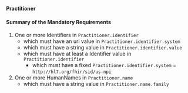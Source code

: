 **Practitioner**

#### Summary of the Mandatory Requirements
1. One or more  Identifiers  in `Practitioner.identifier`
      - which must have an  uri value  in `Practitioner.identifier.system`
      - which must have a  string value  in `Practitioner.identifier.value`
   - which must have at least  a  Identifier value  in `Practitioner.identifier`
      - which must have a fixed `Practitioner.identifier.system` = `http://hl7.org/fhir/sid/us-npi`
1. One or more  HumanNames  in `Practitioner.name`
      - which must have a  string value  in `Practitioner.name.family`